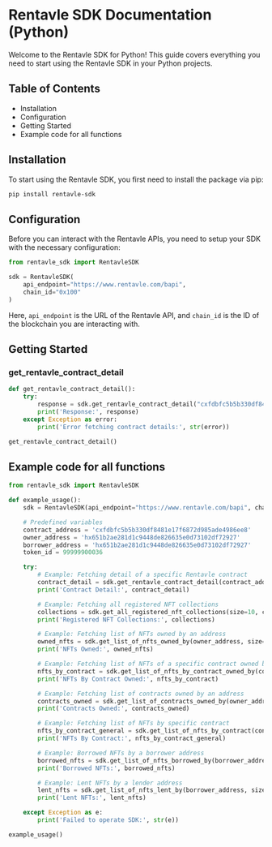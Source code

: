 # Rentavle SDK Documentation (Python)

Welcome to the Rentavle SDK for Python! This guide covers everything you need to start using the Rentavle SDK in your Python projects.

## Table of Contents

- Installation
- Configuration
- Getting Started
- Example code for all functions

## Installation

To start using the Rentavle SDK, you first need to install the package via pip:

```bash
pip install rentavle-sdk
```

## Configuration

Before you can interact with the Rentavle APIs, you need to setup your SDK with the necessary configuration:

```python
from rentavle_sdk import RentavleSDK

sdk = RentavleSDK(
    api_endpoint="https://www.rentavle.com/bapi",
    chain_id="0x100"
)
```

Here, `api_endpoint` is the URL of the Rentavle API, and `chain_id` is the ID of the blockchain you are interacting with.

## Getting Started

### get_rentavle_contract_detail

```python
def get_rentavle_contract_detail():
    try:
        response = sdk.get_rentavle_contract_detail("cxfdbfc5b5b330df8481e17f6872d985ade4986ee8")
        print('Response:', response)
    except Exception as error:
        print('Error fetching contract details:', str(error))

get_rentavle_contract_detail()
```

## Example code for all functions

```python
from rentavle_sdk import RentavleSDK

def example_usage():
    sdk = RentavleSDK(api_endpoint="https://www.rentavle.com/bapi", chain_id="0x100")

    # Predefined variables
    contract_address = 'cxfdbfc5b5b330df8481e17f6872d985ade4986ee8'
    owner_address = 'hx651b2ae281d1c9448de826635e0d73102df72927'
    borrower_address = 'hx651b2ae281d1c9448de826635e0d73102df72927'
    token_id = 99999900036

    try:
        # Example: Fetching detail of a specific Rentavle contract
        contract_detail = sdk.get_rentavle_contract_detail(contract_address)
        print('Contract Detail:', contract_detail)

        # Example: Fetching all registered NFT collections
        collections = sdk.get_all_registered_nft_collections(size=10, cursor="")
        print('Registered NFT Collections:', collections)

        # Example: Fetching list of NFTs owned by an address
        owned_nfts = sdk.get_list_of_nfts_owned_by(owner_address, size=10, cursor="")
        print('NFTs Owned:', owned_nfts)

        # Example: Fetching list of NFTs of a specific contract owned by a particular address
        nfts_by_contract = sdk.get_list_of_nfts_by_contract_owned_by(contract_address, owner_address, size=10, cursor="")
        print('NFTs By Contract Owned:', nfts_by_contract)

        # Example: Fetching list of contracts owned by an address
        contracts_owned = sdk.get_list_of_contracts_owned_by(owner_address, size=10, cursor="")
        print('Contracts Owned:', contracts_owned)

        # Example: Fetching list of NFTs by specific contract
        nfts_by_contract_general = sdk.get_list_of_nfts_by_contract(contract_address, size=10, cursor="")
        print('NFTs By Contract:', nfts_by_contract_general)

        # Example: Borrowed NFTs by a borrower address
        borrowed_nfts = sdk.get_list_of_nfts_borrowed_by(borrower_address, size=10, cursor="")
        print('Borrowed NFTs:', borrowed_nfts)

        # Example: Lent NFTs by a lender address
        lent_nfts = sdk.get_list_of_nfts_lent_by(borrower_address, size=10, cursor="")
        print('Lent NFTs:', lent_nfts)

    except Exception as e:
        print('Failed to operate SDK:', str(e))

example_usage()
```
